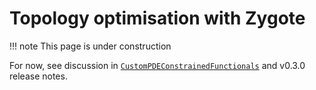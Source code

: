 # Topology optimisation with Zygote

!!! note
    This page is under construction

For now, see discussion in [`CustomPDEConstrainedFunctionals`](@ref) and v0.3.0 release notes.
